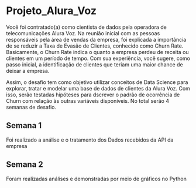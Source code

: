 # Projeto_Alura_Voz

Você foi contratado(a) como cientista de dados pela operadora de telecomunicações Alura Voz. Na reunião inicial com as pessoas responsáveis pela área de vendas da empresa, foi explicada a importância de se reduzir a Taxa de Evasão de Clientes, conhecido como Churn Rate. Basicamente, o Churn Rate indica o quanto a empresa perdeu de receita ou clientes em um período de tempo. Com sua experiência, você sugere, como passo inicial, a identificação de clientes que teriam uma maior chance de deixar a empresa.

Assim, o desafio tem como objetivo utilizar conceitos de Data Science para explorar, tratar e modelar uma base de dados de clientes da Alura Voz. Com isso, serão testadas hipóteses para dscrever o padrão de ocorrência de Churn com relação às outras variáveis disponíveis. No total serão 4 semanas de desafio.

## Semana 1
Foi realizado a análise e o tratamento dos Dados recebidos da API da empresa
## Semana 2
Foram realizadas análises e demonstradas por meio de gráficos no Python

